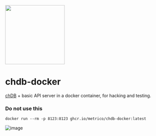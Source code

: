 <img src="https://user-images.githubusercontent.com/1423657/232511039-480548f7-2e51-4a33-949b-15e0a2a79d9c.png" width=190 />

# chdb-docker
[chDB](https://github.com/auxten/chdb) + basic API server in a docker container, for hacking and testing.

### Do not use this
```
docker run --rm -p 8123:8123 ghcr.io/metrico/chdb-docker:latest
```

![image](https://user-images.githubusercontent.com/1423657/232862594-21bacfb1-e4f3-467f-a409-5d4f6a62ab4b.png)
